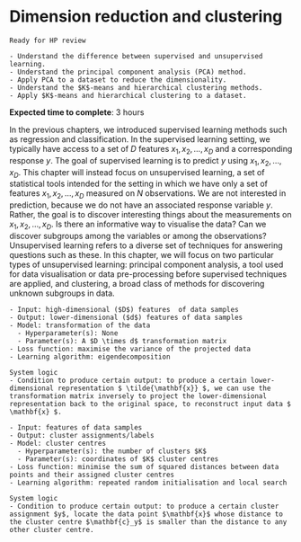 # Dimension reduction and clustering
<!-- # Principal Component Analysis & $K$-Means Clustering -->

<!-- Capitalise initials. As compact as possible, prefer ONE line. -->
<!-- We use **UK** English spelling. -->
<!-- File names should be all lowercase, with words separated by hyphens (-), and no spaces.  Each chapter must include an "overview.md" and "quiz-sum-ref.md"-->

```{admonition} Status
Ready for HP review
```

```{admonition} Objectives
- Understand the difference between supervised and unsupervised learning.
- Understand the principal component analysis (PCA) method.
- Apply PCA to a dataset to reduce the dimensionality.
- Understand the $K$-means and hierarchical clustering methods.
- Apply $K$-means and hierarchical clustering to a dataset.
```

**Expected time to complete**: 3 hours

In the previous chapters, we introduced supervised learning methods such as regression and classification. In the supervised learning setting, we typically have access to a set of $D$ features $x_1, x_2, \ldots, x_D$ and a corresponding response $y$. The goal of supervised learning is to predict $y$ using $x_1, x_2, \ldots, x_D$. This chapter will instead focus on unsupervised learning, a set of statistical tools intended for the setting in which we have only a set of features $x_1, x_2, \ldots, x_D$ measured on $N$ observations. We are not interested in prediction, because we do not have an associated response variable $y$. Rather, the goal is to discover interesting things about the measurements on $x_1, x_2, \ldots, x_D$. Is there an informative way to visualise the data? Can we discover subgroups among the variables or among the observations? Unsupervised learning refers to a diverse set of techniques for answering questions such as these. In this chapter, we will focus on two particular types of unsupervised learning: principal component analysis, a tool used for data visualisation or data pre-processing before supervised techniques are applied, and clustering, a broad class of methods for discovering unknown subgroups in data.

```{admonition} Ingredients: Principal component analysis
- Input: high-dimensional ($D$) features  of data samples
- Output: lower-dimensional ($d$) features of data samples
- Model: transformation of the data
  - Hyperparameter(s): None
  - Parameter(s): A $D \times d$ transformation matrix
- Loss function: maximise the variance of the projected data
- Learning algorithm: eigendecomposition
```

```{admonition} Transparency: Principal component analysis
System logic
- Condition to produce certain output: to produce a certain lower-dimensional representation $ \tilde{\mathbf{x}} $, we can use the transformation matrix inversely to project the lower-dimensional representation back to the original space, to reconstruct input data $ \mathbf{x} $.
```

```{admonition} Ingredients: $K$-means clustering
- Input: features of data samples
- Output: cluster assignments/labels
- Model: cluster centres
  - Hyperparameter(s): the number of clusters $K$
  - Parameter(s): coordinates of $K$ cluster centres
- Loss function: minimise the sum of squared distances between data points and their assigned cluster centres
- Learning algorithm: repeated random initialisation and local search
```

```{admonition} Transparency: $K$-means clustering
System logic
- Condition to produce certain output: to produce a certain cluster assignment $y$, locate the data point $\mathbf{x}$ whose distance to the cluster centre $\mathbf{c}_y$ is smaller than the distance to any other cluster centre.
```

<!-- - What input to produce certain output:
- How to produce certain output: -->
